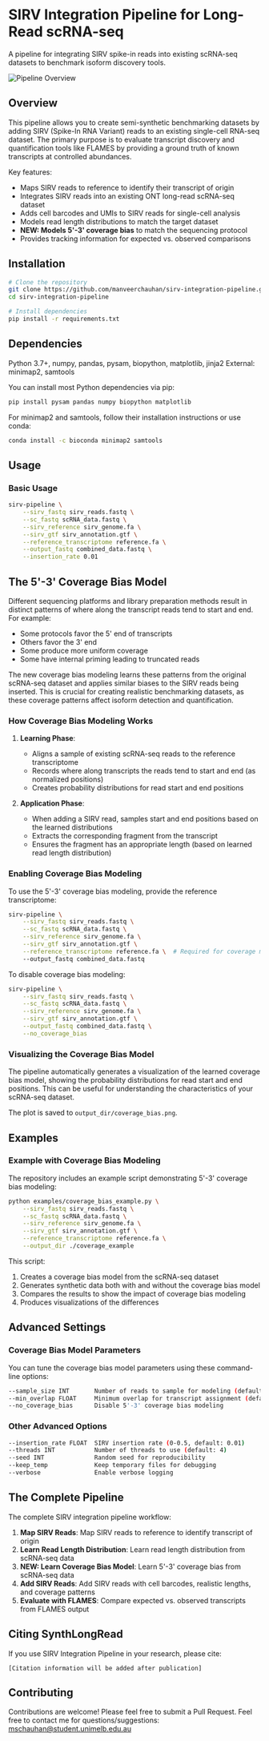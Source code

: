 # SIRV Integration Pipeline for Long-Read scRNA-seq

A pipeline for integrating SIRV spike-in reads into existing scRNA-seq datasets to benchmark isoform discovery tools.

![Pipeline Overview](pipeline_overview.png)

## Overview

This pipeline allows you to create semi-synthetic benchmarking datasets by adding SIRV (Spike-In RNA Variant) reads to an existing single-cell RNA-seq dataset. The primary purpose is to evaluate transcript discovery and quantification tools like FLAMES by providing a ground truth of known transcripts at controlled abundances.

Key features:
- Maps SIRV reads to reference to identify their transcript of origin
- Integrates SIRV reads into an existing ONT long-read scRNA-seq dataset
- Adds cell barcodes and UMIs to SIRV reads for single-cell analysis
- Models read length distributions to match the target dataset
- **NEW: Models 5'-3' coverage bias** to match the sequencing protocol
- Provides tracking information for expected vs. observed comparisons

## Installation

```bash
# Clone the repository
git clone https://github.com/manveerchauhan/sirv-integration-pipeline.git
cd sirv-integration-pipeline

# Install dependencies
pip install -r requirements.txt
```

## Dependencies

Python 3.7+, numpy, pandas, pysam, biopython, matplotlib, jinja2
External: minimap2, samtools

You can install most Python dependencies via pip:

```bash
pip install pysam pandas numpy biopython matplotlib
```

For minimap2 and samtools, follow their installation instructions or use conda:

```bash
conda install -c bioconda minimap2 samtools
```

## Usage

### Basic Usage

```bash
sirv-pipeline \
    --sirv_fastq sirv_reads.fastq \
    --sc_fastq scRNA_data.fastq \
    --sirv_reference sirv_genome.fa \
    --sirv_gtf sirv_annotation.gtf \
    --reference_transcriptome reference.fa \
    --output_fastq combined_data.fastq \
    --insertion_rate 0.01
```

## The 5'-3' Coverage Bias Model

Different sequencing platforms and library preparation methods result in distinct patterns of where along the transcript reads tend to start and end. For example:

- Some protocols favor the 5' end of transcripts
- Others favor the 3' end 
- Some produce more uniform coverage
- Some have internal priming leading to truncated reads

The new coverage bias modeling learns these patterns from the original scRNA-seq dataset and applies similar biases to the SIRV reads being inserted. This is crucial for creating realistic benchmarking datasets, as these coverage patterns affect isoform detection and quantification.

### How Coverage Bias Modeling Works

1. **Learning Phase**: 
   - Aligns a sample of existing scRNA-seq reads to the reference transcriptome
   - Records where along transcripts the reads tend to start and end (as normalized positions)
   - Creates probability distributions for read start and end positions

2. **Application Phase**:
   - When adding a SIRV read, samples start and end positions based on the learned distributions
   - Extracts the corresponding fragment from the transcript
   - Ensures the fragment has an appropriate length (based on learned read length distribution)

### Enabling Coverage Bias Modeling

To use the 5'-3' coverage bias modeling, provide the reference transcriptome:

```bash
sirv-pipeline \
    --sirv_fastq sirv_reads.fastq \
    --sc_fastq scRNA_data.fastq \
    --sirv_reference sirv_genome.fa \
    --sirv_gtf sirv_annotation.gtf \
    --reference_transcriptome reference.fa \  # Required for coverage modeling
    --output_fastq combined_data.fastq
```

To disable coverage bias modeling:

```bash
sirv-pipeline \
    --sirv_fastq sirv_reads.fastq \
    --sc_fastq scRNA_data.fastq \
    --sirv_reference sirv_genome.fa \
    --sirv_gtf sirv_annotation.gtf \
    --output_fastq combined_data.fastq \
    --no_coverage_bias
```

### Visualizing the Coverage Bias Model

The pipeline automatically generates a visualization of the learned coverage bias model, showing the probability distributions for read start and end positions. This can be useful for understanding the characteristics of your scRNA-seq dataset.

The plot is saved to `output_dir/coverage_bias.png`.

## Examples

### Example with Coverage Bias Modeling

The repository includes an example script demonstrating 5'-3' coverage bias modeling:

```bash
python examples/coverage_bias_example.py \
    --sirv_fastq sirv_reads.fastq \
    --sc_fastq scRNA_data.fastq \
    --sirv_reference sirv_genome.fa \
    --sirv_gtf sirv_annotation.gtf \
    --reference_transcriptome reference.fa \
    --output_dir ./coverage_example
```

This script:
1. Creates a coverage bias model from the scRNA-seq dataset
2. Generates synthetic data both with and without the coverage bias model
3. Compares the results to show the impact of coverage bias modeling
4. Produces visualizations of the differences

## Advanced Settings

### Coverage Bias Model Parameters

You can tune the coverage bias model parameters using these command-line options:

```bash
--sample_size INT       Number of reads to sample for modeling (default: 1000)
--min_overlap FLOAT     Minimum overlap for transcript assignment (default: 0.5)
--no_coverage_bias      Disable 5'-3' coverage bias modeling
```

### Other Advanced Options

```bash
--insertion_rate FLOAT  SIRV insertion rate (0-0.5, default: 0.01)
--threads INT           Number of threads to use (default: 4)
--seed INT              Random seed for reproducibility
--keep_temp             Keep temporary files for debugging
--verbose               Enable verbose logging
```

## The Complete Pipeline

The complete SIRV integration pipeline workflow:

1. **Map SIRV Reads**: Map SIRV reads to reference to identify transcript of origin
2. **Learn Read Length Distribution**: Learn read length distribution from scRNA-seq data
3. **NEW: Learn Coverage Bias Model**: Learn 5'-3' coverage bias from scRNA-seq data
4. **Add SIRV Reads**: Add SIRV reads with cell barcodes, realistic lengths, and coverage patterns
5. **Evaluate with FLAMES**: Compare expected vs. observed transcripts from FLAMES output

## Citing SynthLongRead

If you use SIRV Integration Pipeline in your research, please cite:

```
[Citation information will be added after publication]
```

## Contributing

Contributions are welcome! Please feel free to submit a Pull Request.
Feel free to contact me for questions/suggestions: mschauhan@student.unimelb.edu.au